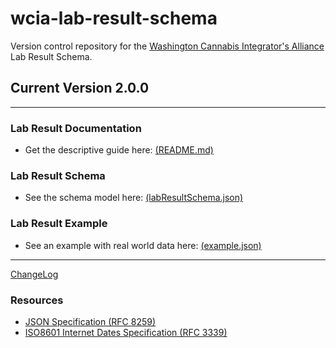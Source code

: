 # wcia-lab-result-schema
Version control repository for the [Washington Cannabis Integrator's Alliance](https://www.cannabisintegratorsalliance.com/) Lab Result Schema.  

## Current Version 2.0.0

----------------------------------------


### Lab Result Documentation
- Get the descriptive guide here: [(README.md)](/v2.0.0/README.md)

### Lab Result Schema 
- See the schema model here: [(labResultSchema.json)](/v2.0.0/labResultSchema.json)

### Lab Result Example 
- See an example with real world data here: [(example.json)](/v2.0.0/example.json)

----------------------------------------

[ChangeLog](CHANGELOG.md)

### Resources

- [JSON Specification (RFC 8259)](https://www.ietf.org/rfc/rfc8259.txt)
- [ISO8601 Internet Dates Specification (RFC 3339)](https://www.ietf.org/rfc/rfc3339.txt)
